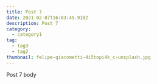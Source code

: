 ```yaml
---
title: Post 7
date: 2021-02-07T16:03:49.910Z
description: Post 7
category:
  - category1
tag:
  - tag3
  - tag2
thumbnail: felipe-giacometti-4i5topi4k_c-unsplash.jpg
---
```


Post 7 body
